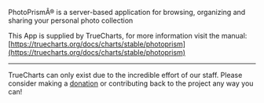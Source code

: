 PhotoPrismÂ® is a server-based application for browsing, organizing and sharing your personal photo collection

This App is supplied by TrueCharts, for more information visit the manual: [https://truecharts.org/docs/charts/stable/photoprism](https://truecharts.org/docs/charts/stable/photoprism)

---

TrueCharts can only exist due to the incredible effort of our staff.
Please consider making a [donation](https://truecharts.org/docs/about/sponsor) or contributing back to the project any way you can!
